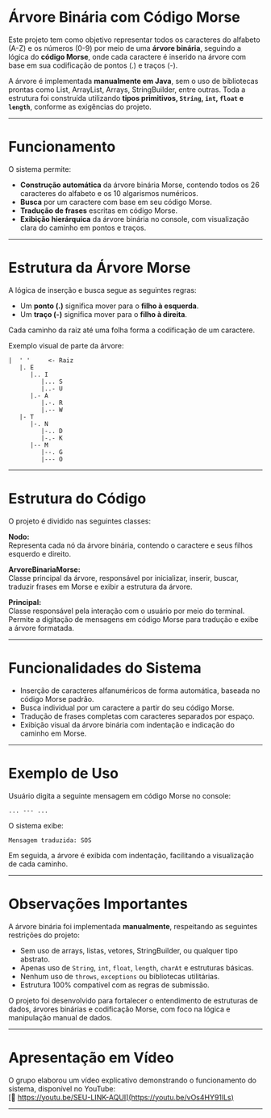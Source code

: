 # Árvore Binária com Código Morse

Este projeto tem como objetivo representar todos os caracteres do alfabeto (A-Z) e os números (0-9) por meio de uma **árvore binária**, seguindo a lógica do **código Morse**, onde cada caractere é inserido na árvore com base em sua codificação de pontos (.) e traços (-).

A árvore é implementada **manualmente em Java**, sem o uso de bibliotecas prontas como List, ArrayList, Arrays, StringBuilder, entre outras. Toda a estrutura foi construída utilizando **tipos primitivos, `String`, `int`, `float` e `length`**, conforme as exigências do projeto.

---

# Funcionamento

O sistema permite:

- **Construção automática** da árvore binária Morse, contendo todos os 26 caracteres do alfabeto e os 10 algarismos numéricos.
- **Busca** por um caractere com base em seu código Morse.
- **Tradução de frases** escritas em código Morse.
- **Exibição hierárquica** da árvore binária no console, com visualização clara do caminho em pontos e traços.

---

# Estrutura da Árvore Morse

A lógica de inserção e busca segue as seguintes regras:

- Um **ponto (.)** significa mover para o **filho à esquerda**.
- Um **traço (-)** significa mover para o **filho à direita**.

Cada caminho da raiz até uma folha forma a codificação de um caractere.

Exemplo visual de parte da árvore:

```
|  ' '     <- Raiz
   |. E
      |.. I
         |... S
         |..- U
      |.- A
         |.-. R
         |.-- W
   |- T
      |-. N
         |-.. D
         |-.- K
      |-- M
         |--. G
         |--- O
```

---

# Estrutura do Código

O projeto é dividido nas seguintes classes:

**Nodo:**  
Representa cada nó da árvore binária, contendo o caractere e seus filhos esquerdo e direito.

**ArvoreBinariaMorse:**  
Classe principal da árvore, responsável por inicializar, inserir, buscar, traduzir frases em Morse e exibir a estrutura da árvore.

**Principal:**  
Classe responsável pela interação com o usuário por meio do terminal. Permite a digitação de mensagens em código Morse para tradução e exibe a árvore formatada.

---

# Funcionalidades do Sistema

- Inserção de caracteres alfanuméricos de forma automática, baseada no código Morse padrão.
- Busca individual por um caractere a partir do seu código Morse.
- Tradução de frases completas com caracteres separados por espaço.
- Exibição visual da árvore binária com indentação e indicação do caminho em Morse.

---

# Exemplo de Uso

Usuário digita a seguinte mensagem em código Morse no console:

```
... --- ...
```

O sistema exibe:

```
Mensagem traduzida: SOS
```

Em seguida, a árvore é exibida com indentação, facilitando a visualização de cada caminho.

---

# Observações Importantes

A árvore binária foi implementada **manualmente**, respeitando as seguintes restrições do projeto:

- Sem uso de arrays, listas, vetores, StringBuilder, ou qualquer tipo abstrato.
- Apenas uso de `String`, `int`, `float`, `length`, `charAt` e estruturas básicas.
- Nenhum uso de `throws`, `exceptions` ou bibliotecas utilitárias.
- Estrutura 100% compatível com as regras de submissão.

O projeto foi desenvolvido para fortalecer o entendimento de estruturas de dados, árvores binárias e codificação Morse, com foco na lógica e manipulação manual de dados.

---

# Apresentação em Vídeo

O grupo elaborou um vídeo explicativo demonstrando o funcionamento do sistema, disponível no YouTube:  
[🔗 https://youtu.be/SEU-LINK-AQUI](https://youtu.be/vOs4HY91lLs)

---
